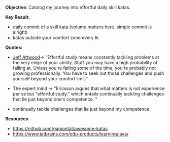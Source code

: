 
**Objective**: 
Catalog my journey into effortful daily skill katas.

**Key Result**: 
* daily commit of a skill kata (volume matters here. simple commit is alright)
* katas outside your comfort zone every tk  

**Quotes:**
* [Jeff Attwood](https://blog.codinghorror.com/the-ultimate-code-kata/)-> "Effortful study means constantly tackling problems at the very edge of your ability. Stuff you may have a high probability of failing at. Unless you're failing some of the time, you're probably not growing professionally. You have to seek out those challenges and push yourself beyond your comfort limit." 
* The expert mind -> "Ericsson argues that what matters is not experience per se but "effortful study," which entails continually tackling challenges that lie just beyond one's competence. "

* continually tackle challenges that lie just beyond my competence

**Resources**
* https://github.com/gamontal/awesome-katas 
* https://www.jetbrains.com/edu-products/learning/java/ 

